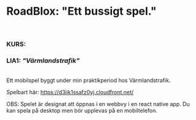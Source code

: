 # **RoadBlox: "Ett bussigt spel."**

<br>

### **KURS:**

### LIA1: _"Värmlandstrafik"_

<br>
Ett mobilspel byggt under min praktikperiod hos Värmlandstrafik.

Spelbart här: https://d3iik1ssafz0yj.cloudfront.net/

OBS: Spelet är designat att öppnas i en webbvy i en react native app. Du kan spela på desktop men bör upplevas på en mobiltelefon.
